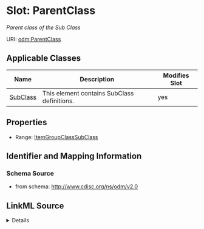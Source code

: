 # Slot: ParentClass


_Parent class of the Sub Class_



URI: [odm:ParentClass](http://www.cdisc.org/ns/odm/v2.0/ParentClass)



<!-- no inheritance hierarchy -->




## Applicable Classes

| Name | Description | Modifies Slot |
| --- | --- | --- |
[SubClass](SubClass.md) | This element contains SubClass definitions. |  yes  |







## Properties

* Range: [ItemGroupClassSubClass](ItemGroupClassSubClass.md)





## Identifier and Mapping Information







### Schema Source


* from schema: http://www.cdisc.org/ns/odm/v2.0




## LinkML Source

<details>
```yaml
name: ParentClass
description: Parent class of the Sub Class
from_schema: http://www.cdisc.org/ns/odm/v2.0
rank: 1000
alias: ParentClass
domain_of:
- SubClass
range: ItemGroupClassSubClass

```
</details>
